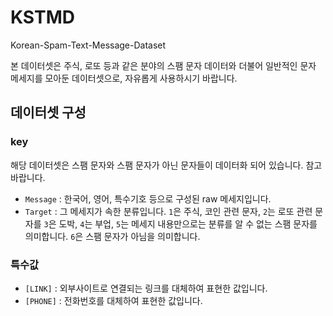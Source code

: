 # KSTMD
Korean-Spam-Text-Message-Dataset

본 데이터셋은 주식, 로또 등과 같은 분야의 스팸 문자 데이터와 더불어 일반적인 문자 메세지를 모아둔 데이터셋으로, 자유롭게 사용하시기 바랍니다.

## 데이터셋 구성

### key
해당 데이터셋은 스팸 문자와 스팸 문자가 아닌 문자들이 데이터화 되어 있습니다. 참고 바랍니다.
- `Message` : 한국어, 영어, 특수기호 등으로 구성된 raw 메세지입니다.
- `Target` : 그 메세지가 속한 분류입니다. `1`은 주식, 코인 관련 문자, `2`는 로또 관련 문자를 `3`은 도박, `4`는 부업, `5`는 메세지 내용만으로는 분류를 알 수 없는 스팸 문자를 의미합니다. `6`은 스팸 문자가 아님을 의미합니다.

### 특수값
- `[LINK]` : 외부사이트로 연결되는 링크를 대체하여 표현한 값입니다.
- `[PHONE]` : 전화번호를 대체하여 표현한 값입니다.
